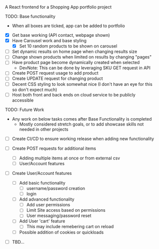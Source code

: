 A React frontend for a Shopping App portfolio project

TODO: Base functionality
- When all boxes are ticked, app can be added to portfolio
- [x] Get base working (API contact, webpage shown)
- [x] Have Carousel work and base styling
    - [x] Set 10 random products to be shown on carousel
- [ ] Set dynamic results on home page when changing results size
- [ ] Change shown products when limited on results by changing "pages"
- [ ] Have product page become dynamically created when selected
    - DevNote: This can be done by leveraging SKU GET request in API
- [ ] Create POST request usage to add product
- [ ] Create UPDATE request for changing product
- [ ] Decent CSS styling to look somewhat nice (I don't have an eye for this so don't expect much)
- [ ] Host both front and back ends on cloud service to be publicly accessible

TODO: Future Work
- Any work on below tasks comes after Base Functionality is completed
    - Mostly considered stretch goals, or to add showcase skills not needed in other projects
- [ ] Create CI/CD to ensure working release when adding new functionality
- [ ] Create POST requests for additional items
    - [ ] Adding multiple items at once or from external csv
    - [ ] User/Account features
- [ ] Create User/Account features
    - [ ] Add basic functionality
        - [ ] username/password creation
        - [ ] login
    - [ ] Add advanced functionality
        - [ ] Add user permissions
        - [ ] Limit Site access based on permissions
        - [ ] User messaging/password reset
    - [ ] Add User 'cart' feature
        - [ ] This may include remebering cart on reload
    - [ ] Possible addition of cookies or quickloads
- [ ] TBD...

